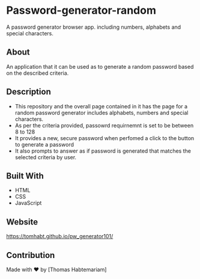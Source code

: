 # Password-generator-random
A password generator browser app. including numbers, alphabets and  special characters. 

## About
An application that it can be used as to generate a random password based on the described criteria.
      
## Description      
* This repository and the overall page contained in it has the page for a random password generator includes alphabets, numbers and special characters.
* As per the criteria provided, passowrd requirnemnt is set to be between 8 to 128
* It provides a new, secure password when perfomed a click to  the button to generate a password
* It also prompts to answer as if password is generated that matches the selected criteria by user.
      
## Built With
* HTML
* CSS
* JavaScript

## Website
https://tomhabt.github.io/pw_generator101/

## Contribution
Made with ❤️ by [Thomas Habtemariam]
      
